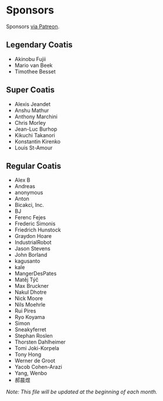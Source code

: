 # Sponsors

Sponsors [via Patreon](https://www.patreon.com/sourcetrail).

## Legendary Coatis

* Akinobu Fujii
* Mario van Beek
* Timothee Besset

## Super Coatis

* Alexis Jeandet
* Anshu Mathur
* Anthony Marchini
* Chris Morley
* Jean-Luc Burhop
* Kikuchi Takanori
* Konstantin Kirenko
* Louis St-Amour

## Regular Coatis

* Alex B
* Andreas
* anonymous
* Anton
* Bicakci, Inc.
* BJ
* Ferenc Fejes
* Frederic Simonis
* Friedrich Hunstock
* Graydon Hoare
* IndustrialRobot
* Jason Stevens
* John Borland
* kagusanto
* kale
* MangerDesPates
* Matěj Týč
* Max Bruckner
* Nakul Dhotre
* Nick Moore
* Nils Moehrle
* Rui Pires
* Ryo Koyama
* Simon
* Sneakyferret
* Stephan Roslen
* Thorsten Dahlheimer
* Tomi Joki-Korpela
* Tony Hong
* Werner de Groot
* Yacob Cohen-Arazi
* Yang, Wenbo
* 郝晨煜

_Note: This file will be updated at the beginning of each month._
